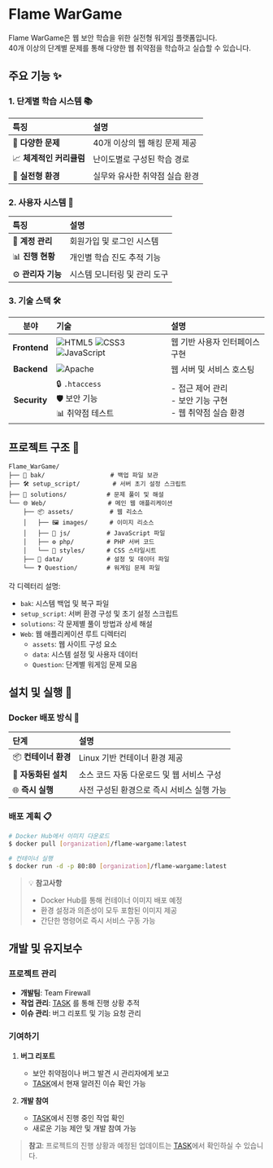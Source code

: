 # Flame WarGame

Flame WarGame은 웹 보안 학습을 위한 실전형 워게임 플랫폼입니다.  
40개 이상의 단계별 문제를 통해 다양한 웹 취약점을 학습하고 실습할 수 있습니다.

## 주요 기능 ✨

### 1. 단계별 학습 시스템 📚

| 특징 | 설명 |
|:---|:---|
| 🎯 **다양한 문제** | 40개 이상의 웹 해킹 문제 제공 |
| 📈 **체계적인 커리큘럼** | 난이도별로 구성된 학습 경로 |
| 🔬 **실전형 환경** | 실무와 유사한 취약점 실습 환경 |

### 2. 사용자 시스템 👥

| 특징 | 설명 |
|:---|:---|
| 🔐 **계정 관리** | 회원가입 및 로그인 시스템 |
| 📊 **진행 현황** | 개인별 학습 진도 추적 기능 |
| ⚙️ **관리자 기능** | 시스템 모니터링 및 관리 도구 |

### 3. 기술 스택 🛠️

| 분야 | 기술 | 설명 |
|:---:|:---|:---|
| **Frontend** | ![HTML5](https://img.shields.io/badge/HTML5-E34F26?style=flat-square&logo=html5&logoColor=white) ![CSS3](https://img.shields.io/badge/CSS3-1572B6?style=flat-square&logo=css3&logoColor=white) ![JavaScript](https://img.shields.io/badge/JavaScript-F7DF1E?style=flat-square&logo=javascript&logoColor=black) | 웹 기반 사용자 인터페이스 구현 |
| **Backend** | ![Apache](https://img.shields.io/badge/Apache-D22128?style=flat-square&logo=apache&logoColor=white) | 웹 서버 및 서비스 호스팅 |
| **Security** | 🔒 `.htaccess` <br> 🛡️ 보안 기능 <br> 📊 취약점 테스트 | - 접근 제어 관리<br>- 보안 기능 구현<br>- 웹 취약점 실습 환경 |

## 프로젝트 구조 📂

```
Flame_WarGame/
├── 📁 bak/                  # 백업 파일 보관
├── 🛠️ setup_script/         # 서버 초기 설정 스크립트
├── 📝 solutions/           # 문제 풀이 및 해설
└── 🌐 Web/                 # 메인 웹 애플리케이션
    ├── 📦 assets/          # 웹 리소스
    │   ├── 🖼️ images/      # 이미지 리소스
    │   ├── 📜 js/          # JavaScript 파일
    │   ├── ⚙️ php/         # PHP 서버 코드
    │   └── 🎨 styles/      # CSS 스타일시트
    ├── 💾 data/            # 설정 및 데이터 파일
    └── ❓ Question/        # 워게임 문제 파일
```

각 디렉터리 설명:
- `bak`: 시스템 백업 및 복구 파일
- `setup_script`: 서버 환경 구성 및 초기 설정 스크립트
- `solutions`: 각 문제별 풀이 방법과 상세 해설
- `Web`: 웹 애플리케이션 루트 디렉터리
  - `assets`: 웹 사이트 구성 요소
  - `data`: 시스템 설정 및 사용자 데이터
  - `Question`: 단계별 워게임 문제 모음

## 설치 및 실행 🚀

### Docker 배포 방식 🐳

| 단계 | 설명 |
|:---|:---|
| 📦 **컨테이너 환경** | Linux 기반 컨테이너 환경 제공 |
| 🔄 **자동화된 설치** | 소스 코드 자동 다운로드 및 웹 서비스 구성 |
| 🌐 **즉시 실행** | 사전 구성된 환경으로 즉시 서비스 실행 가능 |

### 배포 계획 📋

```bash
# Docker Hub에서 이미지 다운로드
$ docker pull [organization]/flame-wargame:latest

# 컨테이너 실행
$ docker run -d -p 80:80 [organization]/flame-wargame:latest
```

> 💡 **참고사항**
> - Docker Hub를 통해 컨테이너 이미지 배포 예정
> - 환경 설정과 의존성이 모두 포함된 이미지 제공
> - 간단한 명령어로 즉시 서비스 구동 가능

## 개발 및 유지보수

### 프로젝트 관리 

- **개발팀**: Team Firewall
- **작업 관리**: [TASK](./TASK.md) 를 통해 진행 상황 추적
- **이슈 관리**: 버그 리포트 및 기능 요청 관리

### 기여하기 

1. **버그 리포트**
   - 보안 취약점이나 버그 발견 시 관리자에게 보고
   - [TASK](./TASK.md)에서 현재 알려진 이슈 확인 가능

2. **개발 참여**
   - [TASK](./TASK.md)에서 진행 중인 작업 확인
   - 새로운 기능 제안 및 개발 참여 가능

> **참고**: 프로젝트의 진행 상황과 예정된 업데이트는 [TASK](./TASK.md)에서 확인하실 수 있습니다.
